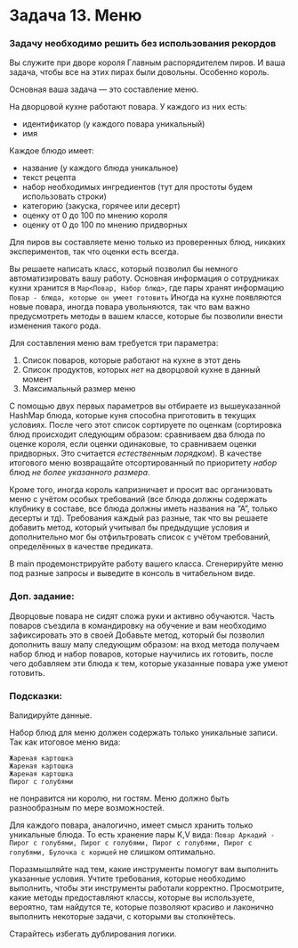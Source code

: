 # Задача 13. Меню


### Задачу необходимо решить без использования рекордов


Вы служите при дворе короля Главным распорядителем пиров.
И ваша задача, чтобы все на этих пирах были довольны. Особенно король.

Основная ваша задача — это составление меню.

На дворцовой кухне работают повара. У каждого из них есть:
- идентификатор (у каждого повара уникальный)
- имя

Каждое блюдо имеет:
- название (у каждого блюда уникальное)
- текст рецепта
- набор необходимых ингредиентов (тут для простоты будем использовать строки)
- категорию (закуска, горячее или десерт)
- оценку от 0 до 100 по мнению короля
- оценку от 0 до 100 по мнению придворных

Для пиров вы составляете меню только из проверенных блюд, никаких экспериментов, так что оценки есть всегда.



Вы решаете написать класс, который позволил бы немного автоматизировать вашу работу.
Основная информация о сотрудниках кухни хранится в ```Map<Повар, Набор блюд>```, где пары хранят информацию
```Повар - блюда, которые он умеет готовить```
Иногда на кухне появляются новые повара, иногда повара увольняются, так что вам важно предусмотреть методы в вашем классе, которые бы позволили внести изменения такого рода.


Для составления меню вам требуется три параметра:
1. Список поваров, которые работают на кухне в этот день
2. Список продуктов, которых _нет_ на дворцовой кухне в данный момент
3. Максимальный размер меню

С помощью двух первых параметров вы отбираете из вышеуказанной HashMap блюда, которые куня способна приготовить в текущих условиях.
После чего этот список сортируете по оценкам (сортировка блюд происходит следующим образом: сравниваем два блюда по оценке короля, если оценки одинаковые, то сравниваем оценки придворных. Это считается _естественным порядком_).
В качестве итогового меню возвращайте отсортированный по приоритету _набор_ блюд _не более указанного размера_.


Кроме того, иногда король капризничает и просит вас организовать меню с учётом особых требований (все блюда должны содержать клубнику в составе, все блюда должны иметь названия на “А”, только десерты и тд).
Требования каждый раз разные, так что вы решаете добавить метод, который учитывал бы предыдущие условия и дополнительно мог бы отфильтровать список с учётом требований, определённых в качестве предиката.


В main продемонстрируйте работу вашего класса. Сгенерируйте меню под разные запросы и выведите в консоль в читабельном виде.




### Доп. задание:
Дворцовые повара не сидят сложа руки и активно обучаются.
Часть поваров съездила в командировку на обучение и вам необходимо зафиксировать это в своей 
Добавьте метод, который бы позволил дополнить вашу мапу следующим образом: на вход метода получаем набор блюд и набор поваров, которые научились их готовить, после чего добавляем эти блюда к тем, которые указанные повара уже умеют готовить.




### Подсказки:

Валидируйте данные.


Набор блюд для меню должен содержать только уникальные записи. Так как итоговое меню вида:
```
Жареная картошка
Жареная картошка
Жареная картошка
Пирог с голубями
```
не понравится ни королю, ни гостям. Меню должно быть разнообразным по мере возможностей.

Для каждого повара, аналогично, имеет смысл хранить только уникальные блюда. То есть хранение пары K,V вида:
```Повар Аркадий - Пирог с голубями, Пирог с голубями, Пирог с голубями, Пирог с голубями, Булочка с корицей```
не слишком оптимально.

Поразмышляйте над тем, какие инструменты помогут вам выполнить указанные условия.
Учтите требования, которые необходимо выполнить, чтобы эти инструменты работали корректно.
Просмотрите, какие методы предоставляют классы, которые вы используете, вероятно, там найдутся те, которые позволяют красиво и лаконично выполнить некоторые задачи, с которыми вы столкнётесь.

Старайтесь избегать дублирования логики.
